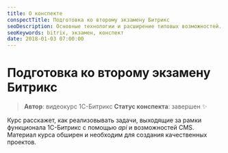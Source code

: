 ```yaml
---
title: О конспекте
conspectTitle: Подготовка ко второму экзамену Битрикс
seoDescription: Основные технологии и расширение типовых возможностей.
seoKeywords: bitrix, экзамен, конспект
date: 2018-01-03 07:00:00
---
```

# Подготовка ко второму экзамену Битрикс

> **Автор**: видеокурс 1C-Битрикс
> **Статус конспекта**: завершен :sparkles:

Курс расскажет, как реализовывать задачи, выходящие за рамки функционала 1С-Битрикс с помощью *api* и возможностей CMS. Материал курса обширен и необходим для создания качественных проектов.